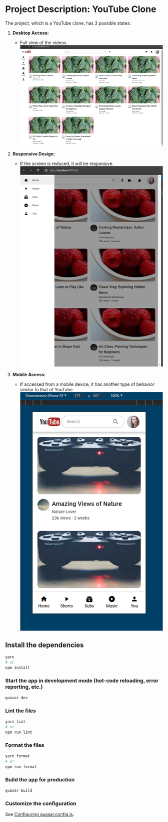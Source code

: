 # Project Description: YouTube Clone

The project, which is a YouTube clone, has 3 possible states:

1. **Desktop Access:**

   - Full view of the videos.
     ![YouTube Clone](./public/screenshots/desktop-mobile.PNG)

2. **Responsive Design:**

   - If the screen is reduced, it will be responsive.
     ![YouTube Clone](./public/screenshots/responsive-mobile.PNG)

3. **Mobile Access:**
   - If accessed from a mobile device, it has another type of behavior similar to that of YouTube.
     ![YouTube Clone](./public/screenshots/mobile.PNG)

## Install the dependencies

```bash
yarn
# or
npm install
```

### Start the app in development mode (hot-code reloading, error reporting, etc.)

```bash
quasar dev
```

### Lint the files

```bash
yarn lint
# or
npm run lint
```

### Format the files

```bash
yarn format
# or
npm run format
```

### Build the app for production

```bash
quasar build
```

### Customize the configuration

See [Configuring quasar.config.js](https://v2.quasar.dev/quasar-cli-vite/quasar-config-js).
